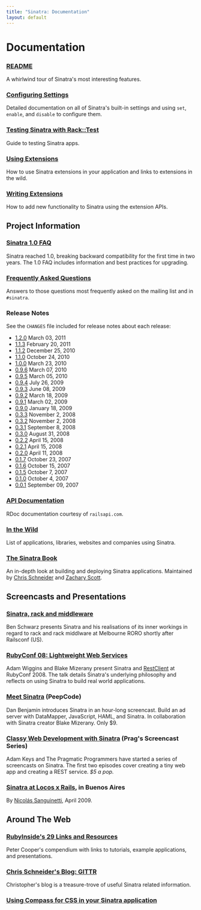 ```yaml
---
title: "Sinatra: Documentation"
layout: default
---
```


Documentation
=============

### [README](intro.html)

A whirlwind tour of Sinatra's most interesting features.

### [Configuring Settings](configuration.html)

Detailed documentation on all of Sinatra's built-in settings and using `set`,
`enable`, and `disable` to configure them.

### [Testing Sinatra with Rack::Test](testing.html)

Guide to testing Sinatra apps.

### [Using Extensions](/extensions-wild.html)

How to use Sinatra extensions in your application and links to
extensions in the wild.

### [Writing Extensions](extensions.html)

How to add new functionality to Sinatra using the extension APIs.

Project Information
-------------------

### [Sinatra 1.0 FAQ](./one-oh-faq)

Sinatra reached 1.0, breaking backward compatibility for the first
time in two years. The 1.0 FAQ includes information and best practices
for upgrading.

### [Frequently Asked Questions](faq.html)

Answers to those questions most frequently asked on the mailing list and
in `#sinatra`.

### Release Notes

See the `CHANGES` file included for release notes about each release:

 * [1.2.0](http://github.com/sinatra/sinatra/blob/1.2.0/CHANGES)
   March 03, 2011
 * [1.1.3](http://github.com/sinatra/sinatra/blob/1.1.3/CHANGES)
   February 20, 2011
 * [1.1.2](http://github.com/sinatra/sinatra/blob/1.1.2/CHANGES)
   December 25, 2010
 * [1.1.0](http://github.com/sinatra/sinatra/blob/1.1.0/CHANGES)
   October 24, 2010
 * [1.0.0](http://github.com/sinatra/sinatra/blob/1.0/CHANGES)
   March 23, 2010
 * [0.9.6](http://github.com/sinatra/sinatra/blob/0.9.6/CHANGES)
   March 07, 2010
 * [0.9.5](http://github.com/sinatra/sinatra/blob/0.9.5/CHANGES)
   March 05, 2010
 * [0.9.4](http://github.com/sinatra/sinatra/blob/0.9.4/CHANGES)
   July 26, 2009
 * [0.9.3](http://github.com/sinatra/sinatra/blob/0.9.3/CHANGES)
   June 08, 2009
 * [0.9.2](http://github.com/sinatra/sinatra/blob/0.9.2/CHANGES)
   March 18, 2009
 * [0.9.1](http://github.com/sinatra/sinatra/blob/0.9.1/CHANGES)
   March 02, 2009
 * [0.9.0](http://github.com/sinatra/sinatra/blob/0.9.0/CHANGES)
   January 18, 2009
 * [0.3.3](https://github.com/sinatra/sinatra/blob/0.3.3/ChangeLog)
   November 2, 2008
 * [0.3.2](https://github.com/sinatra/sinatra/blob/0.3.2/ChangeLog)
   November 2, 2008
 * [0.3.1](https://github.com/sinatra/sinatra/blob/0.3.1/ChangeLog)
   September 8, 2008
 * [0.3.0](https://github.com/sinatra/sinatra/blob/0.3.0/ChangeLog)
   August 31, 2008
 * [0.2.2](http://github.com/sinatra/sinatra/blob/0.2.2/CHANGELOG)
   April 15, 2008
 * [0.2.1](http://github.com/sinatra/sinatra/blob/0.2.1/CHANGELOG)
   April 15, 2008
 * [0.2.0](http://github.com/sinatra/sinatra/blob/0.2.0/CHANGELOG)
   April 11, 2008
 * [0.1.7](http://github.com/sinatra/sinatra/blob/0.1.6/CHANGELOG)
   October 23, 2007
 * [0.1.6](http://github.com/sinatra/sinatra/blob/0.1.6/CHANGELOG)
   October 15, 2007
 * [0.1.5](http://github.com/sinatra/sinatra/blob/0.1.5/CHANGELOG)
   October 7, 2007
 * [0.1.0](http://github.com/sinatra/sinatra/blob/0.1.0/CHANGELOG)
   October 4, 2007
 * [0.0.1](https://github.com/sinatra/sinatra/tree/0.0.1)
   September 09, 2007

### [API Documentation](http://railsapi.com/doc/sinatra-v1.0/)

RDoc documentation courtesy of `railsapi.com`.

### [In the Wild](/wild.html)

List of applications, libraries, websites and companies using Sinatra.

### [The Sinatra Book](http://sinatra-book.gittr.com/)

An in-depth look at building and deploying Sinatra applications.
Maintained by [Chris Schneider][cschneid] and [Zachary Scott][zzak].

[cschneid]: http://github.com/cschneid
[zzak]: http://github.com/zacharyscott

<!--

### [Routes](book.html#routes) and [Filters](book.html#filters)

Using `get`, `put`, `post`, `delete` to define routes and `before`
to inspect/modify the request before routing is performed.

### [Helpers](book.html#helpers) and [Views](book.html#views)

Extracting commonly used logic into helper methods and managing
view code in external templates.

### [Configuration](book.html#configuration)

Using `configure` blocks, settings options, and using Rack
middleware.

### [Error Handling](book.html#error_handling)

How to create custom error pages or perform actions when certain
exceptions occur within your application.

### [Deployment](book.html#deployment)

How to deploy under Thin, Passenger, etc. using a Rackup file.

-->

Screencasts and Presentations
-----------------------------

### [Sinatra, rack and middleware](http://www.slideshare.net/benschwarz/sinatra-rack-and-middleware-1509268)

Ben Schwarz presents Sinatra and his realisations of its inner workings in regard to 
rack and rack middlware at Melbourne RORO shortly after Railsconf (US).

### [RubyConf 08: Lightweight Web Services](http://rubyconf2008.confreaks.com/lightweight-web-services.html)

Adam Wiggins and Blake Mizerany present Sinatra and
[RestClient](http://github.com/adamwiggins/rest-client/tree/master)
at RubyConf 2008. The talk details Sinatra's underlying philosophy and
reflects on using Sinatra to build real world applications.

### [Meet Sinatra](http://peepcode.com/products/sinatra) (PeepCode)

Dan Benjamin introduces Sinatra in an hour-long screencast. Build an ad server with DataMapper, JavaScript, HAML, and Sinatra. In collaboration with Sinatra creator Blake Mizerany. Only $9.

### [Classy Web Development with Sinatra](http://www.pragprog.com/screencasts/v-aksinatra/classy-web-development-with-sinatra) (Prag's Screencast Series)

Adam Keys and The Pragmatic Programmers have started a series of screencasts
on Sinatra. The first two episodes cover creating a tiny web app and creating
a REST service. <em>$5 a pop.</em>

### [Sinatra at Locos x Rails](http://www.slideshare.net/godfoca/sinatra-1282891), in Buenos Aires

By [Nicolás Sanguinetti](http://github.com/foca), April 2009.

Around The Web
--------------

### [RubyInside's 29 Links and Resources](http://www.rubyinside.com/sinatra-29-links-and-resources-for-a-quicker-easier-way-to-build-webapps-1371.html)

Peter Cooper's compendium with links to tutorials, example
applications, and presentations.

### [Chris Schneider's Blog: GITTR](http://www.gittr.com/)

Christopher's blog is a treasure-trove of useful Sinatra related
information.

### [Using Compass for CSS in your Sinatra application](http://log.openmonkey.com/post/73462983/using-compass-for-css-in-your-sinatra-application)

